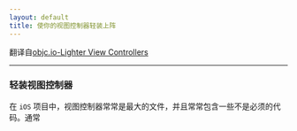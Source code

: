 ```yaml
---
layout: default
title: 使你的视图控制器轻装上阵
---
```


翻译自[objc.io-Lighter View Controllers](http://www.objc.io/issue-1/lighter-view-controllers.html)

----------------

### 轻装视图控制器

在 `iOS` 项目中，视图控制器常常是最大的文件，并且常常包含一些不是必须的代码。通常
